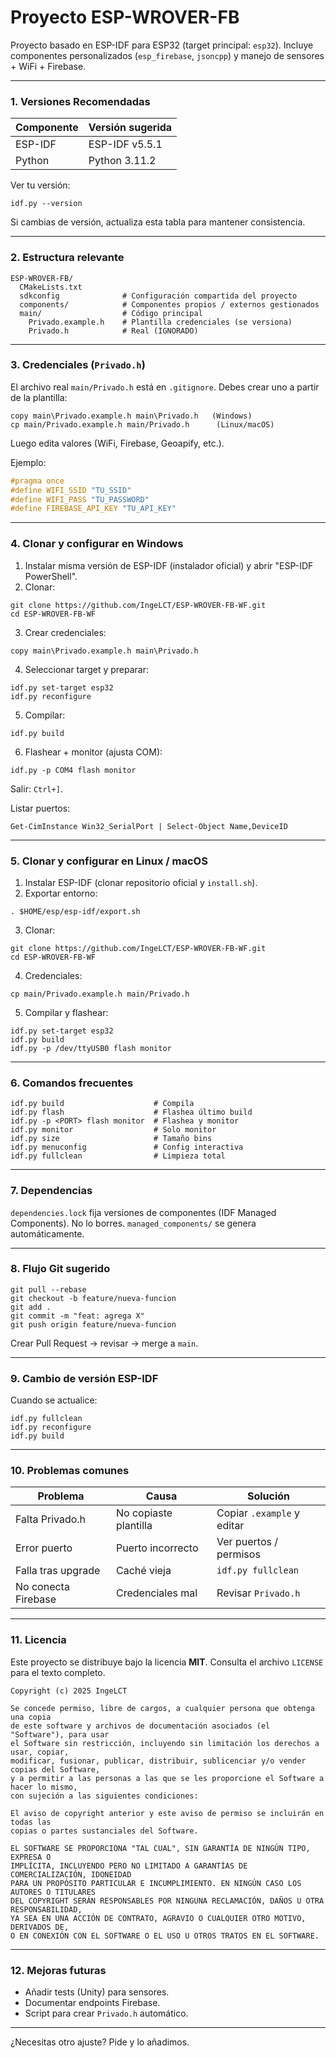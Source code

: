 # Proyecto ESP-WROVER-FB

Proyecto basado en ESP-IDF para ESP32 (target principal: `esp32`). Incluye componentes personalizados (`esp_firebase`, `jsoncpp`) y manejo de sensores + WiFi + Firebase.

---
### 1. Versiones Recomendadas
| Componente | Versión sugerida |
|------------|------------------|
| ESP-IDF    | ESP-IDF v5.5.1   |
| Python     | Python 3.11.2    |

Ver tu versión:
```
idf.py --version
```

Si cambias de versión, actualiza esta tabla para mantener consistencia.

---
### 2. Estructura relevante
```
ESP-WROVER-FB/
  CMakeLists.txt
  sdkconfig              # Configuración compartida del proyecto
  components/            # Componentes propios / externos gestionados
  main/                  # Código principal
    Privado.example.h    # Plantilla credenciales (se versiona)
    Privado.h            # Real (IGNORADO)
```

---
### 3. Credenciales (`Privado.h`)
El archivo real `main/Privado.h` está en `.gitignore`. Debes crear uno a partir de la plantilla:
```
copy main\Privado.example.h main\Privado.h   (Windows)
cp main/Privado.example.h main/Privado.h      (Linux/macOS)
```
Luego edita valores (WiFi, Firebase, Geoapify, etc.).

Ejemplo:
```c
#pragma once
#define WIFI_SSID "TU_SSID"
#define WIFI_PASS "TU_PASSWORD"
#define FIREBASE_API_KEY "TU_API_KEY"
```

---
### 4. Clonar y configurar en Windows
1. Instalar misma versión de ESP-IDF (instalador oficial) y abrir "ESP-IDF PowerShell".
2. Clonar:
```
git clone https://github.com/IngeLCT/ESP-WROVER-FB-WF.git
cd ESP-WROVER-FB-WF
```
3. Crear credenciales:
```
copy main\Privado.example.h main\Privado.h
```
4. Seleccionar target y preparar:
```
idf.py set-target esp32
idf.py reconfigure
```
5. Compilar:
```
idf.py build
```
6. Flashear + monitor (ajusta COM):
```
idf.py -p COM4 flash monitor
```
Salir: `Ctrl+]`.

Listar puertos:
```
Get-CimInstance Win32_SerialPort | Select-Object Name,DeviceID
```

---
### 5. Clonar y configurar en Linux / macOS
1. Instalar ESP-IDF (clonar repositorio oficial y `install.sh`).
2. Exportar entorno:
```
. $HOME/esp/esp-idf/export.sh
```
3. Clonar:
```
git clone https://github.com/IngeLCT/ESP-WROVER-FB-WF.git
cd ESP-WROVER-FB-WF
```
4. Credenciales:
```
cp main/Privado.example.h main/Privado.h
```
5. Compilar y flashear:
```
idf.py set-target esp32
idf.py build
idf.py -p /dev/ttyUSB0 flash monitor
```

---
### 6. Comandos frecuentes
```
idf.py build                    # Compila
idf.py flash                    # Flashea último build
idf.py -p <PORT> flash monitor  # Flashea y monitor
idf.py monitor                  # Solo monitor
idf.py size                     # Tamaño bins
idf.py menuconfig               # Config interactiva
idf.py fullclean                # Limpieza total
```

---
### 7. Dependencias
`dependencies.lock` fija versiones de componentes (IDF Managed Components). No lo borres. `managed_components/` se genera automáticamente.

---
### 8. Flujo Git sugerido
```
git pull --rebase
git checkout -b feature/nueva-funcion
git add .
git commit -m "feat: agrega X"
git push origin feature/nueva-funcion
```
Crear Pull Request -> revisar -> merge a `main`.

---
### 9. Cambio de versión ESP-IDF
Cuando se actualice:
```
idf.py fullclean
idf.py reconfigure
idf.py build
```

---
### 10. Problemas comunes
| Problema | Causa | Solución |
|----------|-------|----------|
| Falta Privado.h | No copiaste plantilla | Copiar `.example` y editar |
| Error puerto | Puerto incorrecto | Ver puertos / permisos |
| Falla tras upgrade | Caché vieja | `idf.py fullclean` |
| No conecta Firebase | Credenciales mal | Revisar `Privado.h` |

---
### 11. Licencia
Este proyecto se distribuye bajo la licencia **MIT**. Consulta el archivo `LICENSE` para el texto completo.
```
Copyright (c) 2025 IngeLCT

Se concede permiso, libre de cargos, a cualquier persona que obtenga una copia
de este software y archivos de documentación asociados (el "Software"), para usar
el Software sin restricción, incluyendo sin limitación los derechos a usar, copiar,
modificar, fusionar, publicar, distribuir, sublicenciar y/o vender copias del Software,
y a permitir a las personas a las que se les proporcione el Software a hacer lo mismo,
con sujeción a las siguientes condiciones:

El aviso de copyright anterior y este aviso de permiso se incluirán en todas las
copias o partes sustanciales del Software.

EL SOFTWARE SE PROPORCIONA "TAL CUAL", SIN GARANTÍA DE NINGÚN TIPO, EXPRESA O
IMPLÍCITA, INCLUYENDO PERO NO LIMITADO A GARANTÍAS DE COMERCIALIZACIÓN, IDONEIDAD
PARA UN PROPÓSITO PARTICULAR E INCUMPLIMIENTO. EN NINGÚN CASO LOS AUTORES O TITULARES
DEL COPYRIGHT SERÁN RESPONSABLES POR NINGUNA RECLAMACIÓN, DAÑOS U OTRA RESPONSABILIDAD,
YA SEA EN UNA ACCIÓN DE CONTRATO, AGRAVIO O CUALQUIER OTRO MOTIVO, DERIVADOS DE,
O EN CONEXIÓN CON EL SOFTWARE O EL USO U OTROS TRATOS EN EL SOFTWARE.
```

---
### 12. Mejoras futuras
- Añadir tests (Unity) para sensores.
- Documentar endpoints Firebase.
- Script para crear `Privado.h` automático.

---
¿Necesitas otro ajuste? Pide y lo añadimos.
